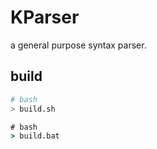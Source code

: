 # KParser
a general purpose syntax parser.

## build
```bash
# bash
> build.sh
```
```cmd
# bash
> build.bat
```